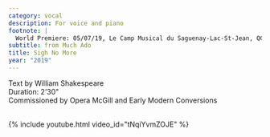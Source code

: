 ```yaml
---
category: vocal
description: For voice and piano
footnote: |
  World Premiere: 05/07/19, Le Camp Musical du Saguenay-Lac-St-Jean, QC, Canada – Elisabeth Boudreault, Chris Gaudreault
subtitle: from Much Ado
title: Sigh No More
year: "2019"
---
```


Text by William Shakespeare\
Duration: 2’30"\
Commissioned by Opera McGill and Early Modern Conversions\
<br>

{% include youtube.html video_id="tNqiYvmZOJE" %}
